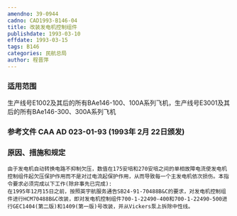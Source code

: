 ```yaml
---
amendno: 39-0944
cadno: CAD1993-B146-04
title: 改装发电机控制组件
publishdate: 1993-03-10
effdate: 1993-03-15
tags: B146
categories: 民航总局
author: 程晋萍
---
```


### 适用范围 
生产线号E1002及其后的所有BAe146-100、100A系列飞机，生产线号E3001及其后的所有BAe146-300、300A系列飞机

### 参考文件    CAA AD 023-01-93 (1993年 2月 22日颁发) 

### 原因、措施和规定 
    由于发电机自动转换电路不抑制欠压，数值在175安培和270安培之间的单相故障电流使发电机控制组件起欠压保护作用而不是对过电流起保护作用，从而导致每一个主发电机依次损伤。本指令要求必须完成以下工作(除非事先已完成): 
    在1995年12月15日之前，按照英宇航服务通告SB24-91-70488B&C的要求，对发电机控制组件进行HCM70488B&C改装，即对发电机控制组件700-1-22490-400和700-1-22490-500进行GEC1404(第二版)和1409(第一版)号改装，并从Vickers泵上拆除中性线。
